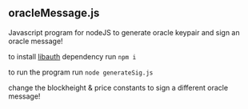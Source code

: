 ## oracleMessage.js

Javascript program for nodeJS to generate oracle keypair and sign an oracle message!

to install [libauth](https://libauth.org/) dependency run
 ```npm i``` 

to run the program run
```node generateSig.js```

change the blockheight & price constants to sign a different oracle message!